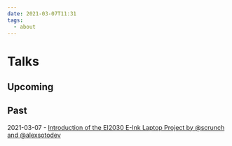 ```yaml
---
date: 2021-03-07T11:31
tags:
  - about
---
```


# Talks


## Upcoming



## Past
2021-03-07 - [Introduction of the EI2030 E-Ink Laptop Project by @scrunch and @alexsotodev](https://forum.ei2030.org/t/1-join-our-first-ei-2030-community-call-sunday-march-7th-11am-pst/126)
